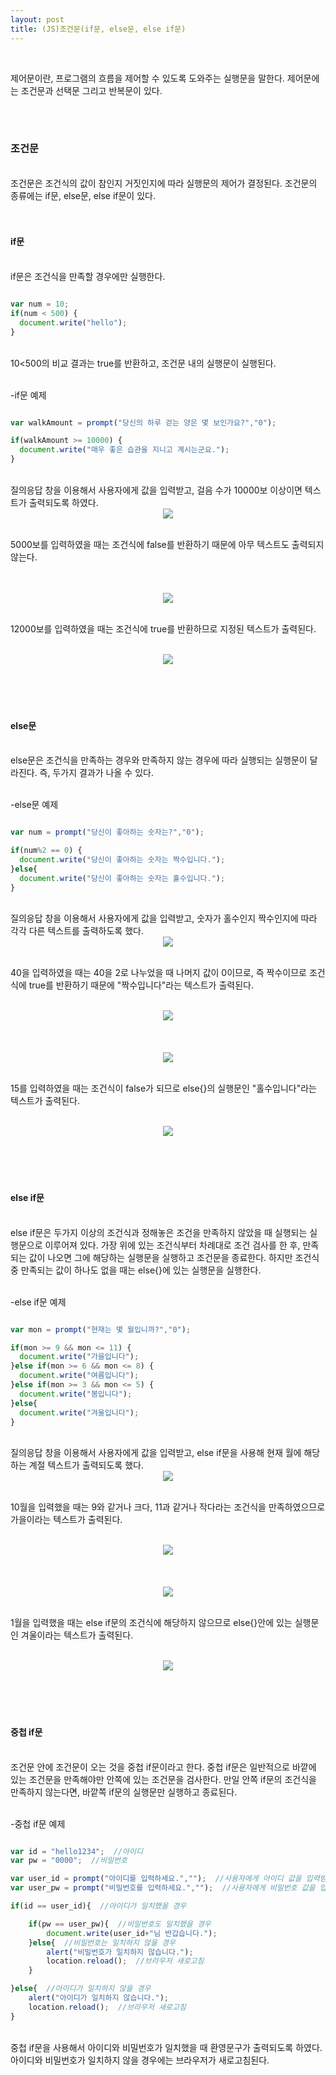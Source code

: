 ```yaml
---
layout: post
title: (JS)조건문(if문, else문, else if문)
---
```


<br>

제어문이란, 프로그램의 흐름을 제어할 수 있도록 도와주는 실행문을 말한다. 제어문에는 조건문과 선택문 그리고 반복문이 있다.

<br>
<br>

### 조건문
<br>
조건문은 조건식의 값이 참인지 거짓인지에 따라 실행문의 제어가 결정된다. 조건문의 종류에는 if문, else문, else if문이 있다.

<br>
<br>

<br>

#### if문
<br>
if문은 조건식을 만족할 경우에만 실행한다.
<br>

``` javascript

var num = 10;
if(num < 500) {
  document.write("hello");
}

```

<br>
10<500의 비교 결과는 true를 반환하고, 조건문 내의 실행문이 실행된다.

<br>
<br>

-if문 예제

``` javascript

var walkAmount = prompt("당신의 하루 걷는 양은 몇 보인가요?","0");

if(walkAmount >= 10000) {
  document.write("매우 좋은 습관을 지니고 계시는군요.");
}

```

<br>
질의응답 창을 이용해서 사용자에게 값을 입력받고, 걸음 수가 10000보 이상이면 텍스트가 출력되도록 하였다.

<br>
<center><img src="https://hyeyeong1011.github.io/img/if문예제.png"></center>
<br>

5000보를 입력하였을 때는 조건식에 false를 반환하기 때문에 아무 텍스트도 출력되지 않는다.

<br>
<br>
<center><img src="https://hyeyeong1011.github.io/img/if문예제2.png"></center>
<br>

12000보를 입력하였을 때는 조건식에 true를 반환하므로 지정된 텍스트가 출력된다.

<br>
<center><img src="https://hyeyeong1011.github.io/img/if문예제3.png"></center>
<br>

<br>
<br>
<br>

#### else문
<br>
else문은 조건식을 만족하는 경우와 만족하지 않는 경우에 따라 실행되는 실행문이 달라진다. 즉, 두가지 결과가 나올 수 있다.
<br>
<br>

-else문 예제

``` javascript

var num = prompt("당신이 좋아하는 숫자는?","0");

if(num%2 == 0) {
  document.write("당신이 좋아하는 숫자는 짝수입니다.");
}else{
  document.write("당신이 좋아하는 숫자는 홀수입니다.");
}

```

<br>
질의응답 창을 이용해서 사용자에게 값을 입력받고, 숫자가 홀수인지 짝수인지에 따라 각각 다른 텍스트를 출력하도록 했다.

<br>
<center><img src="https://hyeyeong1011.github.io/img/else문예제.png"></center>
<br>

40을 입력하였을 때는 40을 2로 나누었을 때 나머지 값이 0이므로, 즉 짝수이므로 조건식에 true를 반환하기 때문에 "짝수입니다"라는 텍스트가 출력된다. 

<br>
<center><img src="https://hyeyeong1011.github.io/img/else문예제2.png"></center>
<br>
<br>


<br>
<center><img src="https://hyeyeong1011.github.io/img/else문예제4.png"></center>
<br>


15를 입력하였을 때는 조건식이 false가 되므로 else{}의 실행문인 "홀수입니다"라는 텍스트가 출력된다.

<br>
<center><img src="https://hyeyeong1011.github.io/img/else문예제3.png"></center>
<br>

<br>
<br>
<br>

#### else if문
<br>
else if문은 두가지 이상의 조건식과 정해놓은 조건을 만족하지 않았을 때 실행되는 실행문으로 이루어져 있다. 가장 위에 있는 조건식부터 차례대로 조건 검사를 한 후, 만족되는 값이 나오면 그에 해당하는 실행문을 실행하고 조건문을 종료한다.   
하지만 조건식 중 만족되는 값이 하나도 없을 때는 else{}에 있는 실행문을 실행한다.
<br>
<br>

-else if문 예제

``` javascript

var mon = prompt("현재는 몇 월입니까?","0");

if(mon >= 9 && mon <= 11) {
  document.write("가을입니다");
}else if(mon >= 6 && mon <= 8) {
  document.write("여름입니다");
}else if(mon >= 3 && mon <= 5) {
  document.write("봄입니다");
}else{
  document.write("겨울입니다");
}

```

<br>
질의응답 창을 이용해서 사용자에게 값을 입력받고, else if문을 사용해 현재 월에 해당하는 계절 텍스트가 출력되도록 했다.

<br>
<center><img src="https://hyeyeong1011.github.io/img/elseif문예제.png"></center>
<br>

10월을 입력했을 때는 9와 같거나 크다, 11과 같거나 작다라는 조건식을 만족하였으므로 가을이라는 텍스트가 출력된다.

<br>
<center><img src="https://hyeyeong1011.github.io/img/elseif문예제2.png"></center>
<br>
<br>

<br>
<center><img src="https://hyeyeong1011.github.io/img/elseif문예제3.png"></center>
<br>

1월을 입력했을 때는 else if문의 조건식에 해당하지 않으므로 else{}안에 있는 실행문인 겨울이라는 텍스트가 출력된다.

<br>
<center><img src="https://hyeyeong1011.github.io/img/elseif문예제4.png"></center>
<br>

<br>
<br>
<br>

#### 중첩 if문
<br>
조건문 안에 조건문이 오는 것을 중첩 if문이라고 한다.  
중첩 if문은 일반적으로 바깥에 있는 조건문을 만족해야만 안쪽에 있는 조건문을 검사한다.  
만일 안쪽 if문의 조건식을 만족하지 않는다면, 바깥쪽 if문의 실행문만 실행하고 종료된다.
<br>
<br>

-중첩 if문 예제

``` javascript

var id = "hello1234";  //아이디
var pw = "0000";  //비밀번호

var user_id = prompt("아이디를 입력하세요.","");  //사용자에게 아이디 값을 입력받음
var user_pw = prompt("비밀번호를 입력하세요.","");  //사용자에게 비밀번호 값을 입력받음 

if(id == user_id){  //아이디가 일치했을 경우

    if(pw == user_pw){  //비밀번호도 일치했을 경우
        document.write(user_id+"님 반갑습니다.");
    }else{  //비밀번호는 일치하지 않을 경우
        alert("비밀번호가 일치하지 않습니다.");
        location.reload();  //브라우저 새로고침
    }

}else{  //아이디가 일치하지 않을 경우
    alert("아이디가 일치하지 않습니다.");
    location.reload();  //브라우저 새로고침
}

```

<br>
중첩 if문을 사용해서 아이디와 비밀번호가 일치했을 때 환영문구가 출력되도록 하였다. 아이디와 비밀번호가 일치하지 않을 경우에는 브라우저가 새로고침된다.





<br>

